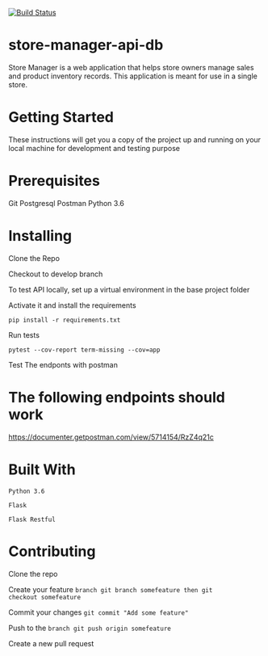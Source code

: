 [![Build Status](https://travis-ci.org/kelraf/store-manager-api-db.svg?branch=develop)](https://travis-ci.org/kelraf/store-manager-api-db)

# store-manager-api-db
Store Manager is a web application that helps store owners manage sales and product inventory records. This application is meant for use in a single store.


# Getting Started
These instructions will get you a copy of the project up and running on your local machine for development and testing purpose

# Prerequisites
Git
Postgresql
Postman
Python 3.6

# Installing
Clone the Repo

Checkout to develop branch 

To test API locally, set up a virtual environment in the base project folder

Activate it and install the requirements

<code>pip install -r requirements.txt</code>

Run tests

<code>pytest --cov-report term-missing --cov=app</code>

Test The endponts with postman


# The following endpoints should work 
https://documenter.getpostman.com/view/5714154/RzZ4q21c

# Built With

<code>Python 3.6</code>

<code>Flask</code>

<code>Flask Restful</code>

# Contributing

Clone the repo

Create your feature <code>branch git branch somefeature then git checkout somefeature</code>

Commit your changes <code>git commit "Add some feature"</code>

Push to the <code>branch git push origin somefeature</code>

Create a new pull request
